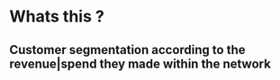 # Whats this ? 
## Customer segmentation according to the revenue|spend they made within the network
